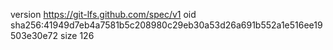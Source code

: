 version https://git-lfs.github.com/spec/v1
oid sha256:41949d7eb4a7581b5c208980c29eb30a53d26a691b552a1e516ee19503e30e72
size 126

